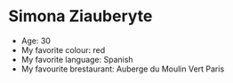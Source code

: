 # Simona Ziauberyte

* Age: 30
* My favorite colour: red
* My favorite language: Spanish
* My favourite brestaurant: Auberge du Moulin Vert Paris

